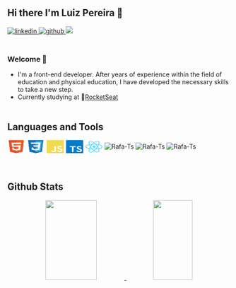 ##  Hi there I'm  Luiz Pereira 🤙


<a href="https://linkedin.com/in/luiz-leonardo" target="_blank">
<img src=https://img.shields.io/badge/linkedin-%231E77B5.svg?&style=for-the-badge&logo=linkedin&logoColor=white alt=linkedin style="margin-bottom: 5px;" />
</a>
<a href="https://github.com/luizleo2" target="_blank">
<img src=https://img.shields.io/badge/github-%2324292e.svg?&style=for-the-badge&logo=github&logoColor=white alt=github style="margin-bottom: 5px;" />
</a>
 <a href = "mailto:leolima.ef@gmail.com"><img src="https://img.shields.io/badge/-Gmail-%23333?style=for-the-badge&logo=gmail&logoColor=red" target="_blank"></a>
 <br/><br/>

### Welcome 👋

- I'm a front-end developer.
After years of experience within the field of education and physical education, 
I have developed the necessary skills to take a new step.
- Currently studying at 🚀[RocketSeat](https://www.rocketseat.com.br/discover)
<br/><br/>


## Languages and Tools
<div align="left">
   <img align="center" alt="Rafa-HTML" height="30" width="40" src="https://raw.githubusercontent.com/devicons/devicon/master/icons/html5/html5-original.svg">
  <img align="center" alt="Rafa-CSS" height="30" width="40" src="https://raw.githubusercontent.com/devicons/devicon/master/icons/css3/css3-original.svg">
 <img align="center" alt="Rafa-Js" height="30" width="40" src="https://raw.githubusercontent.com/devicons/devicon/master/icons/javascript/javascript-plain.svg">
  <img align="center" alt="Rafa-Ts" height="30" width="40" src="https://raw.githubusercontent.com/devicons/devicon/master/icons/typescript/typescript-plain.svg">
  <img align="center" alt="Rafa-React" height="30" width="40" src="https://raw.githubusercontent.com/devicons/devicon/master/icons/react/react-original.svg">
  <img align="center" alt="Rafa-Ts" height="30" width="40"
  <img src="https://cdn.jsdelivr.net/gh/devicons/devicon/icons/nodejs/nodejs-plain.svg"  />
  <img align="center" alt="Rafa-Ts" height="30" width="40"
  <img src="https://cdn.jsdelivr.net/gh/devicons/devicon/icons/github/github-original.svg" />
  <img align="center" alt="Rafa-Ts" height="30" width="40"
  <img src="https://cdn.jsdelivr.net/gh/devicons/devicon/icons/sass/sass-original.svg" />
<br/> <br/><br/>

## Github Stats
<div align="center">
  <a href="https://github.com/luizleo2">
  <img height="180em" width="48%" src="https://github-readme-stats.vercel.app/api?username=luizleo2&show_icons=true&theme=radical&include_all_commits=true&count_private=true"/> 
  <img height="180em" width="42%" src="https://github-readme-stats.vercel.app/api/top-langs/?username=luizleo2&layout=compact&langs_count=7&theme=radical"/>
<!--    <img   height="180em" width="48%"" src="https://github-readme-streak-stats.herokuapp.com/?user=luizleo2&theme=radical"/> -->

     
</div>


 
